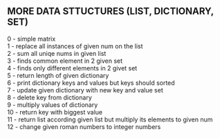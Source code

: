 ## MORE DATA STTUCTURES (LIST, DICTIONARY, SET) <br />
0 - simple matrix <br />
1 - replace all instances of given num on the list <br />
2 - sum all uniqe nums in given list <br />
3 - finds common element in 2 given set <br />
4 - finds only different elements in 2 givet set <br />
5 - return length of given dictionary <br />
6 - print dictionary keys and values but keys should sorted <br />
7 - update given dictionary with new key and value set <br />
8 - delete key from dictionary <br />
9 - multiply values of dictionary <br />
10 - return key with biggest value <br />
11 - return list according given list but multiply its elements to given num <br />
12 - change given roman numbers to integer numbers <br />
